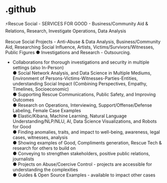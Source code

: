# .github
⚡Rescue Social - SERVICES FOR GOOD - Business/Community Aid &amp; Relations, Research, Investigate Operations, Data Analysis
<br><br> 
Rescue Social Projects - Anti-Abuse & Data Analysis, Business/Community Aid, Researching Social Influence, Artists, Victims/Survivors/Witnesses, Public Figures
● Investigations and Research - Outsourcing.<br> 
- Collaborations for thorough investigations and security in multiple settings (also In-Person)<br>
● Social Network Analysis, and Data Science in Multiple Mediums, Environment of Persons-Victims-Witnesses-Parties-Entities, understanding Social Impact (Combining Perspectives, Empathy, Timelines, Socioeconomic)<br>
● Supporting Rescue Communications, Public Safety, and Improving Outcomes <br>
● Research on Operations, Interviewing, Support/Offense/Defense Labeling, Female Case Examples<br>
● Elastic/Kibana, Machine Learning, Natural Language Understanding/NLP/NLU, AI, Data Science Visualizations, and Robots for Good<br>
● Finding anomalies, traits, and impact to well-being, awareness, legal cases, witnesses, analysis<br>
● Showing examples of Good, Compliments generation, Rescue Tech & research for others to build on<br>
● Conveying to strengthen stakeholders, positive public relations, journalists<br>
● Projects on Abuse/Coercive Control - projects are accessible for understanding the complexities<br>
● Guides & Open Source Examples - available to impact other cases<br>
